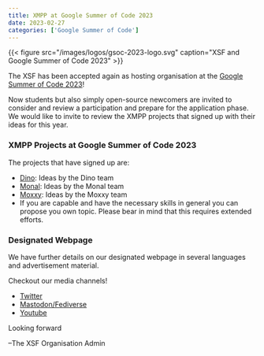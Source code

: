 ```yaml
---
title: XMPP at Google Summer of Code 2023
date: 2023-02-27
categories: ['Google Summer of Code']
---
```


{{< figure src="/images/logos/gsoc-2023-logo.svg" caption="XSF and Google Summer of Code 2023" >}}

The XSF has been accepted again as hosting organisation at the [Google Summer of Code 2023](https://summerofcode.withgoogle.com/programs/2023)!

Now students but also simply open-source newcomers are invited to consider and review a participation and
prepare for the application phase. We would like to invite to review the XMPP projects that signed up with their ideas for this year.

### XMPP Projects at Google Summer of Code 2023

The projects that have signed up are:

- [Dino](https://dino.im/): Ideas by the Dino team
- [Monal](https://monal-im.org/): Ideas by the Monal team
- [Moxxy](https://codeberg.org/moxxy/moxxy): Ideas by the Moxxy team
- If you are capable and have the necessary skills in general you can propose you own topic. Please bear in mind that this requires extended efforts.

### Designated Webpage

We have further details on our designated webpage in several languages and advertisement material.

Checkout our media channels!

- [Twitter](https://twitter.com/xmpp)
- [Mastodon/Fediverse](https://fosstodon.org/@xmpp/)
- [Youtube](https://www.youtube.com/c/XMPPStandardsFoundation)

Looking forward

–The XSF Organisation Admin

